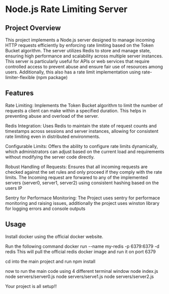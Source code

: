 # Node.js Rate Limiting Server

## Project Overview

This project implements a Node.js server designed to manage incoming HTTP requests efficiently by enforcing rate limiting based on the Token Bucket algorithm. The server utilizes Redis to store and manage state, ensuring high performance and scalability across multiple server instances. This server is particularly useful for APIs or web services that require controlled access to prevent abuse and ensure fair use of resources among users.
Additionally, this also has a rate limit implementation using rate-limiter-flexible (npm package)

## Features

Rate Limiting: Implements the Token Bucket algorithm to limit the number of requests a client can make within a specified duration. This helps in preventing abuse and overload of the server.

Redis Integration: Uses Redis to maintain the state of request counts and timestamps across sessions and server instances, allowing for consistent rate limiting even in distributed environments.

Configurable Limits: Offers the ability to configure rate limits dynamically, which administrators can adjust based on the current load and requirements without modifying the server code directly.

Robust Handling of Requests: Ensures that all incoming requests are checked against the set rules and only proceed if they comply with the rate limits.
The Incoming request are forwared to any of the implemented servers (server0, server1, server2) using consistent hashing based on the users IP

Sentry for Performace Monitoring: The Project uses sentry for performace monitoring and raising issues, additionally the project uses winston library
for logging errors and console outputs

## Usage

Install docker using the official docker website.

Run the following command
docker run --name my-redis -p 6379:6379 -d redis
This will pull the official redis docker image and run it on port 6379

cd into the main project and run npm install

now to run the main code using 4 different terminal window
node index.js
node servers/server0.js
node servers/serve1.js
node servers/server2.js

Your project is all setup!!
